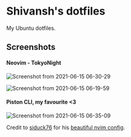 # Shivansh's dotfiles
My Ubuntu dotfiles.

## Screenshots

#### Neovim - TokyoNight

![Screenshot from 2021-06-15 06-30-29](https://user-images.githubusercontent.com/69356296/121977259-3788af00-cda3-11eb-960f-e1186fa6bbff.png)

![Screenshot from 2021-06-15 06-19-59](https://user-images.githubusercontent.com/69356296/121977265-3c4d6300-cda3-11eb-8487-202915b88087.png)


#### Piston CLI, my favourite <3

![Screenshot from 2021-06-15 06-35-09](https://user-images.githubusercontent.com/69356296/121977542-df05e180-cda3-11eb-8adf-96627cf8b0b6.png)


Credit to [siduck76](https://github.com/siduck76) for his [beautiful nvim config](https://github.com/siduck76/neovim-dotfiles).
